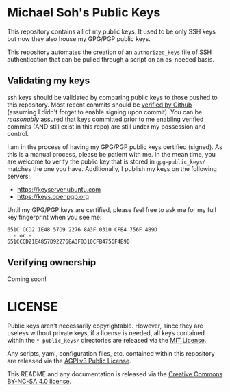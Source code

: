 # Michael Soh's Public Keys

This repository contains all of my public keys.  It used to be only SSH keys but now they also house my GPG/PGP public keys.

This repository automates the creation of an `authorized_keys` file of SSH authentication that can be pulled through a script on an as-needed basis.

## Validating my keys

ssh keys should be validated by comparing public keys to those pushed to this repository.  Most recent commits should be [verified by Github](https://docs.github.com/en/authentication/managing-commit-signature-verification) (assuming I didn't forget to enable signing upon commit).  You can be *reasonably* assured that keys committed prior to me enabling verified commits (AND still exist in this repo) are still under my possession and control.

I am in the process of having my GPG/PGP public keys certified (signed).  As this is a manual process, please be patient with me.  In the mean time, you are welcome to verify the public key that is stored in `gpg-public_keys/` matches the one you have.  Additionally, I publish my keys on the following servers:

- https://keyserver.ubuntu.com
- https://keys.openpgp.org

Until my GPG/PGP keys are certified, please feel free to ask me for my full key fingerprint when you see me:

```
651C CCD2 1E48 57D9 2276 8A3F 0310 CFB4 756F 4B9D
  - or - 
651CCCD21E4857D922768A3F0310CFB4756F4B9D
```

## Verifying ownership

Coming soon!


# LICENSE

Public keys aren't necessarily copyrightable.  However, since they are useless without private keys, if a license is needed, all keys contained within the `*-public_keys/` directories are released via the [MIT License](https://choosealicense.com/licenses/mit/).

Any scripts, yaml, configuration files, etc. contained within this repository are released via the [AGPLv3 Public License](https://choosealicense.com/licenses/agpl-3.0/).

This README and any documentation is released via the [Creative Commons BY-NC-SA 4.0 license](https://creativecommons.org/licenses/by-nc-sa/4.0/).
